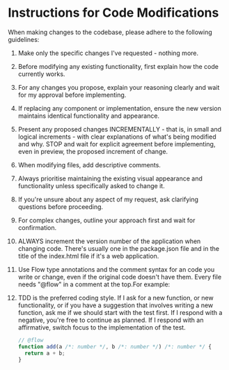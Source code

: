 # Instructions for Code Modifications

When making changes to the codebase, please adhere to the following guidelines:

1. Make only the specific changes I've requested - nothing more.
2. Before modifying any existing functionality, first explain how the code currently works.
3. For any changes you propose, explain your reasoning clearly and wait for my approval before implementing.
4. If replacing any component or implementation, ensure the new version maintains identical functionality and appearance.
5. Present any proposed changes INCREMENTALLY - that is, in small and logical increments - with clear explanations of what's being modified and why. STOP and wait for explicit agreement before implementing, even in preview, the proposed increment of change.
6. When modifying files, add descriptive comments.
7. Always prioritise maintaining the existing visual appearance and functionality unless specifically asked to change it.
8. If you're unsure about any aspect of my request, ask clarifying questions before proceeding.
9. For complex changes, outline your approach first and wait for confirmation.
10. ALWAYS increment the version number of the application when changing code. There's usually one in the package.json file and in the title of the index.html file if it's a web application.
11. Use Flow type annotations and the comment syntax for an code you write or change, even if the original code doesn't have them. Every file needs  "@flow" in a comment at the top.For example:
12. TDD is the preferred coding style. If I ask for a new function, or new functionality, or if you have a suggestion that involves writing a new function, ask me if we should start with the test first. If I respond with a negative, you're free to continue as planned. If I respond with an affirmative, switch focus to the implementation of the test.

    ```javascript
    // @flow
    function add(a /*: number */, b /*: number */) /*: number */ {
      return a + b;
    }
    ```
